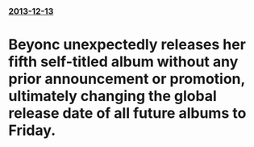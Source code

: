 ### [2013-12-13](/news/2013/12/13/index.md)

# Beyonc unexpectedly releases her fifth self-titled album without any prior announcement or promotion, ultimately changing the global release date of all future albums to Friday.



